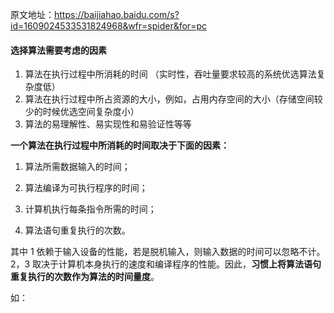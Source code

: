 原文地址：https://baijiahao.baidu.com/s?id=1609024533531824968&wfr=spider&for=pc

#### 选择算法需要考虑的因素

1. 算法在执行过程中所消耗的时间 （实时性，吞吐量要求较高的系统优选算法复杂度低）
2. 算法在执行过程中所占资源的大小，例如，占用内存空间的大小（存储空间较少的时候优选空间复杂度小）
3. 算法的易理解性、易实现性和易验证性等等

**一个算法在执行过程中所消耗的时间取决于下面的因素：**

1. 算法所需数据输入的时间；

2. 算法编译为可执行程序的时间；

3. 计算机执行每条指令所需的时间；

4. 算法语句重复执行的次数。

其中 1 依赖于输入设备的性能，若是脱机输入，则输入数据的时间可以忽略不计。2，3 取决于计算机本身执行的速度和编译程序的性能。因此，**习惯上将算法语句重复执行的次数作为算法的时间量度**。

如：



